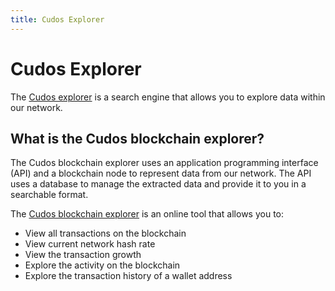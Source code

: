 ```yaml
---
title: Cudos Explorer
---
```


# ﻿Cudos Explorer

The [Cudos explorer](https://explorer.cudos.org) is a search engine that allows you to explore data within our network.

## What is the Cudos blockchain explorer?

The Cudos blockchain explorer uses an application programming interface (API) and a blockchain node to represent data from our network. The API uses a database to manage the extracted data and provide it to you in a searchable format.

The [Cudos blockchain explorer](https://explorer.cudos.org) is an online tool that allows you to:

- View all transactions on the blockchain
- View current network hash rate
- View the transaction growth
- Explore the activity on the blockchain
- Explore the transaction history of a wallet address
